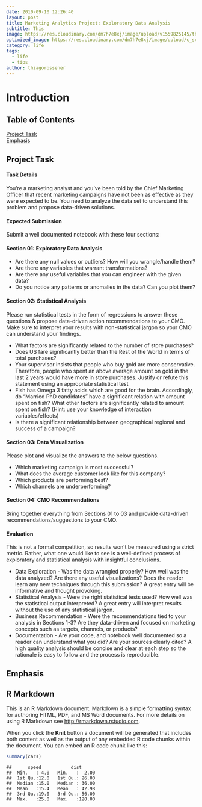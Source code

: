 ```yaml
---
date: 2010-09-10 12:26:40
layout: post
title: Marketing Analytics Project: Exploratory Data Analysis
subtitle: This 
image: https://res.cloudinary.com/dm7h7e8xj/image/upload/v1559825145/theme16_o0seet.jpg
optimized_image: https://res.cloudinary.com/dm7h7e8xj/image/upload/c_scale,w_380/v1559825145/theme16_o0seet.jpg
category: life
tags:
  - life
  - tips
author: thiagorossener
---
```


# Introduction

## Table of Contents

[Project Task](#Project%20Task)  
[Emphasis](#Emphasis)

## Project Task

#### Task Details

You’re a marketing analyst and you’ve been told by the Chief Marketing
Officer that recent marketing campaigns have not been as effective as
they were expected to be. You need to analyze the data set to understand
this problem and propose data-driven solutions.

#### Expected Submission

Submit a well documented notebook with these four sections:

#### Section 01: Exploratory Data Analysis

-   Are there any null values or outliers? How will you wrangle/handle
    them?
-   Are there any variables that warrant transformations?
-   Are there any useful variables that you can engineer with the given
    data?
-   Do you notice any patterns or anomalies in the data? Can you plot
    them?

#### Section 02: Statistical Analysis

Please run statistical tests in the form of regressions to answer these
questions & propose data-driven action recommendations to your CMO. Make
sure to interpret your results with non-statistical jargon so your CMO
can understand your findings.

-   What factors are significantly related to the number of store
    purchases?
-   Does US fare significantly better than the Rest of the World in
    terms of total purchases?
-   Your supervisor insists that people who buy gold are more
    conservative. Therefore, people who spent an above average amount on
    gold in the last 2 years would have more in store purchases. Justify
    or refute this statement using an appropriate statistical test
-   Fish has Omega 3 fatty acids which are good for the brain.
    Accordingly, do “Married PhD candidates” have a significant relation
    with amount spent on fish? What other factors are significantly
    related to amount spent on fish? (Hint: use your knowledge of
    interaction variables/effects)
-   Is there a significant relationship between geographical regional
    and success of a campaign?

#### Section 03: Data Visualization

Please plot and visualize the answers to the below questions.

-   Which marketing campaign is most successful?
-   What does the average customer look like for this company?
-   Which products are performing best?
-   Which channels are underperforming?

#### Section 04: CMO Recommendations

Bring together everything from Sections 01 to 03 and provide data-driven
recommendations/suggestions to your CMO.

#### Evaluation

This is not a formal competition, so results won’t be measured using a
strict metric. Rather, what one would like to see is a well-defined
process of exploratory and statistical analysis with insightful
conclusions.

-   Data Exploration - Was the data wrangled properly? How well was the
    data analyzed? Are there any useful visualizations? Does the reader
    learn any new techniques through this submission? A great entry will
    be informative and thought provoking.
-   Statistical Analysis - Were the right statistical tests used? How
    well was the statistical output interpreted? A great entry will
    interpret results without the use of any statistical jargon.
-   Business Recommendation - Were the recommendations tied to your
    analysis in Sections 1-3? Are they data-driven and focused on
    marketing concepts such as targets, channels, or products?
-   Documentation - Are your code, and notebook well documented so a
    reader can understand what you did? Are your sources clearly cited?
    A high quality analysis should be concise and clear at each step so
    the rationale is easy to follow and the process is reproducible.

## Emphasis

## R Markdown

This is an R Markdown document. Markdown is a simple formatting syntax
for authoring HTML, PDF, and MS Word documents. For more details on
using R Markdown see <http://rmarkdown.rstudio.com>.

When you click the **Knit** button a document will be generated that
includes both content as well as the output of any embedded R code
chunks within the document. You can embed an R code chunk like this:

``` r
summary(cars)
```

    ##      speed           dist       
    ##  Min.   : 4.0   Min.   :  2.00  
    ##  1st Qu.:12.0   1st Qu.: 26.00  
    ##  Median :15.0   Median : 36.00  
    ##  Mean   :15.4   Mean   : 42.98  
    ##  3rd Qu.:19.0   3rd Qu.: 56.00  
    ##  Max.   :25.0   Max.   :120.00
